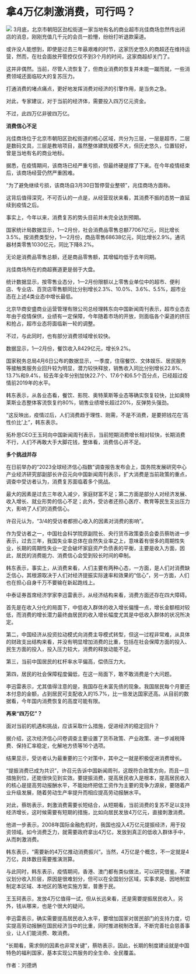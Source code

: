 # 拿4万亿刺激消费，可行吗？

![](https://inews.gtimg.com/om_bt/OLFIuscymPdHhcLVb8YrqkFpXwJrgVPyak4ccNYfZAf-oAA/1000)
3月底，北京市朝阳区劲松街道一家当地有名的商业超市兆佳商场忽然传出闭店的消息，刚刚充值几千元的会员一脸懵，纷纷打听退款渠道。

或许没人能想到，即使是过去三年最艰难的时节，这家历史悠久的商超还在维持运营，然而，在社会面放开管控仅仅不到3个月的时间，这家商超却关门了。

这并非偶然。当前，尽管人流恢复了，但商业消费的恢复并未能一蹴而就，一些消费领域还面临较大的复苏压力。

打通消费的堵点痛点，更好地发挥消费对经济的引擎作用，是当务之急。

对此，专家建议，对于当前的经济体，需要投入四万亿元资金。

不过，此四万亿非彼四万亿。

**消费信心不足**

兆佳商场位于北京市朝阳区劲松街道的核心区域，共分为三层，一层是超市，二层是数码文具，三层是教培项目，虽然整体建筑规模不大，但历史悠久，位置较好，曾是当地有名的商业地标。

据悉，在疫情期间，该商场已经严重亏损，但最终硬是撑了下来。在今年疫情结束后，该商场经营仍然严重困难。

“为了避免继续亏损，该商场自3月30日暂停营业整顿”，兆佳商场方面称。

这背后值得深究，不可否认的一点是，从经营现状来看，其消费不振的态势一直延续到疫情之后。

事实上，今年以来，消费复苏的势头目前并未完全达到预期。

国家统计局数据显示，1—2月份，社会消费品零售总额77067亿元，同比增长3.5%。按消费类型分，1—2月份，商品零售68638亿元，同比增长2.9%。通讯器材类零售1030亿元，同比下降8.2%。

无论是消费品零售总额，还是商品零售额，其增幅均低于去年同期。

兆佳商场所在的商超赛道更是弱于大盘。

统计数据显示，按零售业态分，1—2月份限额以上零售业单位中的超市、便利店、专业店、百货店零售额同比分别增长2.3%、10.0%、3.6%、5.5%，超市业态在上述4类业态中增长最低。

北京华商安盛商业运营管理有限公司总经理韩东向中国新闻周刊表示，超市业态去年由于疫情保供，业绩有一定保障，今年随着市场的开放，则面临各个渠道的挤压和抢占，超市业态将面临新一轮的调整。

不过，与此同时，也有部分消费领域增长较快。

数据显示，1—2月份，餐饮收入8429亿元，增长9.2%。

国家税务总局4月6日公布的数据显示，一季度，住宿餐饮、文体娱乐、居民服务等接触类服务业回升较为明显，潜力较快释放，销售收入同比分别增长22.8%、13.7%和9.4%，较去年全年分别加快22.7个、17.6个和6.5个百分点，已经超过疫情前2019年的水平。

韩东表示，从各业态看，餐饮、影院、奥特莱斯等业态等确实恢复较快，比如奥特莱斯业态整体客流恢复约80%，销售业绩增长超过20%，反弹势头强劲。

“这反映出，疫情过后，人们消费趋于理性、刚需，不是不消费，是要把钱花在‘高性价比’上”，韩东表示。

拓朴思CEO王玉珂向中国新闻周刊表示，当前短期消费增长相对较快，长期消费不行，人们不再敢大手大脚花钱，整体看，消费信心并不足。

**多个挑战并存**

在日前举办的“2023全球经济信心指数”调查报告发布会上，国务院发展研究中心产业经济研究部副部长许召元向中国新闻周刊表示，扩大消费是当前政策的重点，调查中受访者认为，消费复苏面临着多个挑战。

最大的因素是过去三年收入减少，家庭财富不足；第二方面是部分人对经济发展、收入增长、就业形势的信心不足；此外，受访者还担心医疗、教育等民生支出压力大，影响了人们的消费信心。

许召元认为，“3/4的受访者都担心收入的因素对消费的影响”。

作为受访者之一，中国社会科学院原副院长、央行货币政策委员会委员蔡昉进一步表示，过去三年，我国失业率总体在自然失业率之上，意味着有很多的周期性失业，长期的周期性失业一定会破坏家庭资产负债表的平衡，主要是收入方面，因此，居民的消费能力、消费信心会受到较长时间的牵制。

韩东表示，事实上，从消费来看，人们主要有两种心态，一方面，是人们对消费缺乏信心，其根源取决于人们对经济提振实际速率和效果的“信心”，另一方面，人们也在担心自身千万不要输在新起跑线上。

中泰证券首席经济学家李迅雷表示，从经济结构来看，消费方面还存在四大障碍。

首先是在收入分化的局面下，中低收入群体的收入增长偏慢一点，增长金额相对较低，而消费的增长潜力最终由居民的收入增长幅度尤其是中低收入群体的状况所决定。

第二，中国经济从投资拉动模式向消费主导模式转型，但这一过程非常难，从具体的财政支出结构来看，并没有明显增加消费的比重，包括在社会保障方面的投入、民生方面的投入，投入压力较大，消费的释放动能不足。

第三，当前中国居民的杠杆率水平偏高，偿债压力大。

第四，居民的社会保障程度偏低，在这一局面下，敢不敢消费是个大问题。

李迅雷表示，尤其值得注意的是，我国存在未富先债的现象。我国居民每个月要还本付息的金额，占到居民可支配收入的15.7%，比一些发达国家还高。从目前的数据看，今年国内消费恢复的高度可能有限。

**再来“四万亿”？**

面对当前的机遇和挑战，应该采取什么措施，促进经济的稳定回升？

据介绍，这次经济信心问卷调查主要设置了货币政策、产业政策、进一步减税降费、保持汇率稳定，化解地方债等16个选项。

结果显示，受访者认为最重要的三个对策中，其中之一就是积极促进消费增长。

“提振消费已成为共识”，许召元告诉中国新闻周刊，这既符合政策方向，而且一旦措施到位，还能很快见到实效。要提振消费，提高居民收入是根本，提高居民收入的核心是提高劳动报酬水平，不能始终把低工资作为主要的竞争力源泉，要随着产业升级发展，随着劳动生产率提升而相应提高劳动报酬水平。

对此，蔡昉表示，刺激消费需要长短结合，从短期看，当前消费的复苏不足以支持经济增长，这时候需要有短期的措施，比如向居民发放4万亿元，直接刺激消费。

他进一步表示，2008年国际金融危机时，我国也投入4万亿元提振经济，用于投资领域。如今消费乏力，就需要政府拿出4万亿，发放到真正的低收入群体手中，从而刺激消费。

韩东表示，“需要新的4万亿推动消费振兴”。当然，4万亿是个概念，不一定就是4万亿，具体数目需要推演测算。

与此同时，韩东表示，疫情期间，香港、澳门都有类似做法，可以研究借鉴。不建议划分收入阶层，原因是很难划分，但可以在全国划分区域，实事求是、因地制宜制定本区域、本地区的落地实施方案，普惠于民。

王玉珂表示，发放4万亿值得一试，但从长远来看，还是需要提振居民收入，另外，钱从哪来，也是个很大的疑问。

李迅雷表示，确实需要提高居民收入水平，要增加国家对居民部门的支持力度，切实提高劳动报酬在国民经济当中的比重，同时推进税制改革，不断完善社会慈善事业，让人们能消费、敢消费。

“长期看，需求侧的因素也非常关键”，蔡昉表示，因此，长期的制度建设就是中国特色的福利国家，基本实现公共服务的全生命、全民覆盖。

作者：刘德炳

